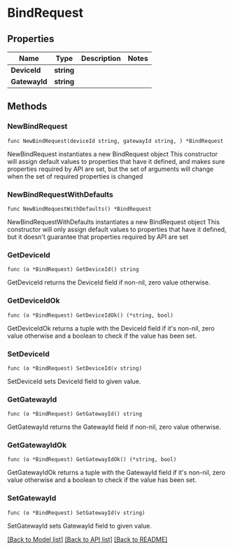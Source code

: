 # BindRequest

## Properties

Name | Type | Description | Notes
------------ | ------------- | ------------- | -------------
**DeviceId** | **string** |  | 
**GatewayId** | **string** |  | 

## Methods

### NewBindRequest

`func NewBindRequest(deviceId string, gatewayId string, ) *BindRequest`

NewBindRequest instantiates a new BindRequest object
This constructor will assign default values to properties that have it defined,
and makes sure properties required by API are set, but the set of arguments
will change when the set of required properties is changed

### NewBindRequestWithDefaults

`func NewBindRequestWithDefaults() *BindRequest`

NewBindRequestWithDefaults instantiates a new BindRequest object
This constructor will only assign default values to properties that have it defined,
but it doesn't guarantee that properties required by API are set

### GetDeviceId

`func (o *BindRequest) GetDeviceId() string`

GetDeviceId returns the DeviceId field if non-nil, zero value otherwise.

### GetDeviceIdOk

`func (o *BindRequest) GetDeviceIdOk() (*string, bool)`

GetDeviceIdOk returns a tuple with the DeviceId field if it's non-nil, zero value otherwise
and a boolean to check if the value has been set.

### SetDeviceId

`func (o *BindRequest) SetDeviceId(v string)`

SetDeviceId sets DeviceId field to given value.


### GetGatewayId

`func (o *BindRequest) GetGatewayId() string`

GetGatewayId returns the GatewayId field if non-nil, zero value otherwise.

### GetGatewayIdOk

`func (o *BindRequest) GetGatewayIdOk() (*string, bool)`

GetGatewayIdOk returns a tuple with the GatewayId field if it's non-nil, zero value otherwise
and a boolean to check if the value has been set.

### SetGatewayId

`func (o *BindRequest) SetGatewayId(v string)`

SetGatewayId sets GatewayId field to given value.



[[Back to Model list]](../README.md#documentation-for-models) [[Back to API list]](../README.md#documentation-for-api-endpoints) [[Back to README]](../README.md)


